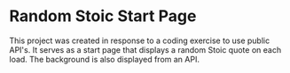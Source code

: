 # Random Stoic Start Page

This project was created in response to a coding exercise to use public API's. It serves as a start page that displays a random Stoic quote on each load. The background is also displayed from an API.
